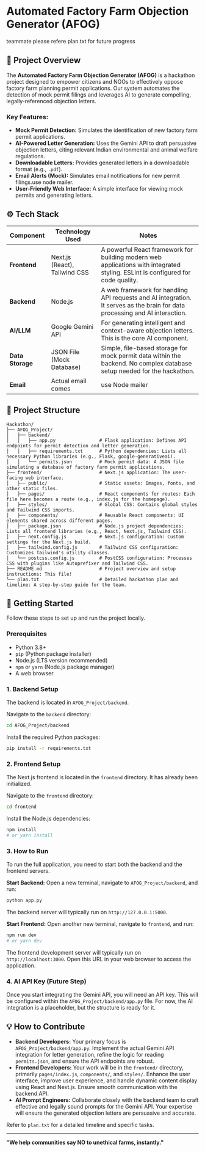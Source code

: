 # Automated Factory Farm Objection Generator (AFOG)

teammate please refere plan.txt for future progress

## 🚀 Project Overview

The **Automated Factory Farm Objection Generator (AFOG)** is a hackathon project designed to empower citizens and NGOs to effectively oppose factory farm planning permit applications. Our system automates the detection of mock permit filings and leverages AI to generate compelling, legally-referenced objection letters.

### Key Features:
*   **Mock Permit Detection:** Simulates the identification of new factory farm permit applications.
*   **AI-Powered Letter Generation:** Uses the Gemini API to draft persuasive objection letters, citing relevant Indian environmental and animal welfare regulations.
*   **Downloadable Letters:** Provides generated letters in a downloadable format (e.g., `.pdf`).
*   **Email Alerts (Mock):** Simulates email notifications for new permit filings.use node mailer.
*   **User-Friendly Web Interface:** A simple interface for viewing mock permits and generating letters.

## ⚙️ Tech Stack

| Component     | Technology Used               | Notes                                                              |
|---------------|-------------------------------|--------------------------------------------------------------------|
| **Frontend**  | Next.js (React), Tailwind CSS | A powerful React framework for building modern web applications with integrated styling. ESLint is configured for code quality. |
| **Backend**   | Node.js        | A web framework for handling API requests and AI integration. It serves as the brain for data processing and AI interaction. |
| **AI/LLM**    | Google Gemini API             | For generating intelligent and context-aware objection letters. This is the core AI component. |
| **Data Storage**| JSON File (Mock Database)     | Simple, file-based storage for mock permit data within the backend. No complex database setup needed for the hackathon. |
| **Email**     | Actual email comes  | use Node mailer  | For simulating email alerts . |

## 📂 Project Structure

```
Hackathon/
├── AFOG_Project/
│   ├── backend/
│   │   ├── app.py                # Flask application: Defines API endpoints for permit detection and letter generation.
│   │   ├── requirements.txt      # Python dependencies: Lists all necessary Python libraries (e.g., Flask, google-generativeai).
│   │   └── permits.json          # Mock permit data: A JSON file simulating a database of factory farm permit applications.
├── frontend/                     # Next.js application: The user-facing web interface.
│   ├── public/                   # Static assets: Images, fonts, and other static files.
│   ├── pages/                    # React components for routes: Each file here becomes a route (e.g., index.js for the homepage).
│   ├── styles/                   # Global CSS: Contains global styles and Tailwind CSS imports.
│   ├── components/               # Reusable React components: UI elements shared across different pages.
│   ├── package.json              # Node.js project dependencies: Lists all frontend libraries (e.g., React, Next.js, Tailwind CSS).
│   ├── next.config.js            # Next.js configuration: Custom settings for the Next.js build.
│   ├── tailwind.config.js        # Tailwind CSS configuration: Customizes Tailwind's utility classes.
│   └── postcss.config.js         # PostCSS configuration: Processes CSS with plugins like Autoprefixer and Tailwind CSS.
├── README.md                     # Project overview and setup instructions: This file!
└── plan.txt                      # Detailed hackathon plan and timeline: A step-by-step guide for the team.
```

## 🚀 Getting Started

Follow these steps to set up and run the project locally.

### Prerequisites

*   Python 3.8+
*   `pip` (Python package installer)
*   Node.js (LTS version recommended)
*   `npm` or `yarn` (Node.js package manager)
*   A web browser

### 1. Backend Setup

The backend is located in `AFOG_Project/backend`.

Navigate to the `backend` directory:
```bash
cd AFOG_Project/backend
```

Install the required Python packages:
```bash
pip install -r requirements.txt
```

### 2. Frontend Setup

The Next.js frontend is located in the `frontend` directory. It has already been initialized.

Navigate to the `frontend` directory:
```bash
cd frontend
```

Install the Node.js dependencies:
```bash
npm install
# or yarn install
```

### 3. How to Run

To run the full application, you need to start both the backend and the frontend servers.

**Start Backend:**
Open a new terminal, navigate to `AFOG_Project/backend`, and run:
```bash
python app.py
```
The backend server will typically run on `http://127.0.0.1:5000`.

**Start Frontend:**
Open another new terminal, navigate to `frontend`, and run:
```bash
npm run dev
# or yarn dev
```
The frontend development server will typically run on `http://localhost:3000`. Open this URL in your web browser to access the application.

### 4. AI API Key (Future Step)

Once you start integrating the Gemini API, you will need an API key. This will be configured within the `AFOG_Project/backend/app.py` file. For now, the AI integration is a placeholder, but the structure is ready for it.

## 💡 How to Contribute

*   **Backend Developers:** Your primary focus is `AFOG_Project/backend/app.py`. Implement the actual Gemini API integration for letter generation, refine the logic for reading `permits.json`, and ensure the API endpoints are robust.
*   **Frontend Developers:** Your work will be in the `frontend/` directory, primarily `pages/index.js`, `components/`, and `styles/`. Enhance the user interface, improve user experience, and handle dynamic content display using React and Next.js. Ensure smooth communication with the backend API.
*   **AI Prompt Engineers:** Collaborate closely with the backend team to craft effective and legally sound prompts for the Gemini API. Your expertise will ensure the generated objection letters are persuasive and accurate.

Refer to `plan.txt` for a detailed timeline and specific tasks.

---

**"We help communities say NO to unethical farms, instantly."**
